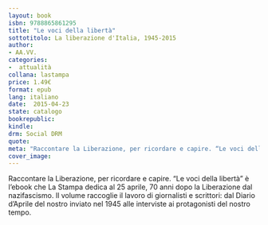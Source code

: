 ```yaml
---
layout: book
isbn: 9788865861295
title: "Le voci della libertà"
sottotitolo: La liberazione d'Italia, 1945-2015
author:
- AA.VV.
categories:
-  attualità
collana: lastampa
price: 1.49€
format: epub
lang: italiano
date:  2015-04-23
state: catalogo
bookrepublic:
kindle:
drm: Social DRM
quote:
meta: "Raccontare la Liberazione, per ricordare e capire. “Le voci della libertà” è l’ebook che La Stampa dedica al 25 aprile, 70 anni dopo la Liberazione dal nazifascismo. Il volume raccoglie il lavoro di giornalisti e scrittori: dal Diario d’Aprile del nostro inviato nel 1945 alle interviste ai protagonisti del nostro tempo."
cover_image:
---
```

Raccontare la Liberazione, per ricordare e capire. “Le voci della libertà” è l’ebook che La Stampa dedica al 25 aprile, 70 anni dopo la Liberazione dal nazifascismo. Il volume raccoglie il lavoro di giornalisti e scrittori: dal Diario d’Aprile del nostro inviato nel 1945 alle interviste ai protagonisti del nostro tempo.
